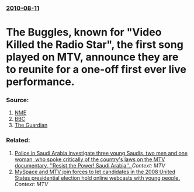 ### [2010-08-11](/news/2010/08/11/index.md)

# The Buggles, known for "Video Killed the Radio Star", the first song played on MTV, announce they are to reunite for a one-off first ever live performance. 




### Source:

1. [NME](http://www.nme.com/news/various-artists/52441)
2. [BBC](http://www.bbc.co.uk/news/entertainment-arts-10939434)
3. [The Guardian](http://www.guardian.co.uk/music/2010/aug/10/buggles-reunite-one-night-only)

### Related:

1. [Police in Saudi Arabia investigate three young Saudis, two men and one woman, who spoke critically of the country's laws on the MTV documentary, ''Resist the Power! Saudi Arabia''. ](/news/2010/06/2/police-in-saudi-arabia-investigate-three-young-saudis-two-men-and-one-woman-who-spoke-critically-of-the-country-s-laws-on-the-mtv-document.md) _Context: MTV_
2. [ MySpace and MTV join forces to let candidates in the 2008 United States presidential election hold online webcasts with young people. ](/news/2007/08/23/myspace-and-mtv-join-forces-to-let-candidates-in-the-2008-united-states-presidential-election-hold-online-webcasts-with-young-people.md) _Context: MTV_

